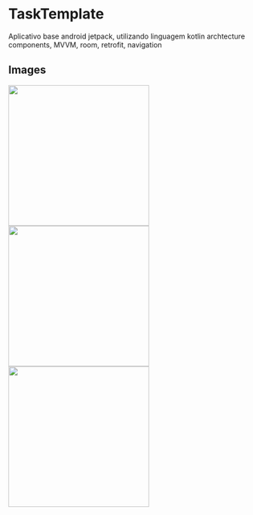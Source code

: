 # TaskTemplate
Aplicativo base android jetpack, utilizando linguagem kotlin archtecture components, MVVM, room, retrofit, navigation

 ## Images

<img src="https://res.cloudinary.com/drfcfazt5/image/upload/v1590775891/Screenshot_1590775643_wxpjyl.png" width="280"/><img src="https://res.cloudinary.com/drfcfazt5/image/upload/v1590775890/Screenshot_1590775622_nh7ovy.png" width="280"/><img src="https://res.cloudinary.com/drfcfazt5/image/upload/v1590775890/Screenshot_1590775638_wgfrqs.png" width="280"/>
